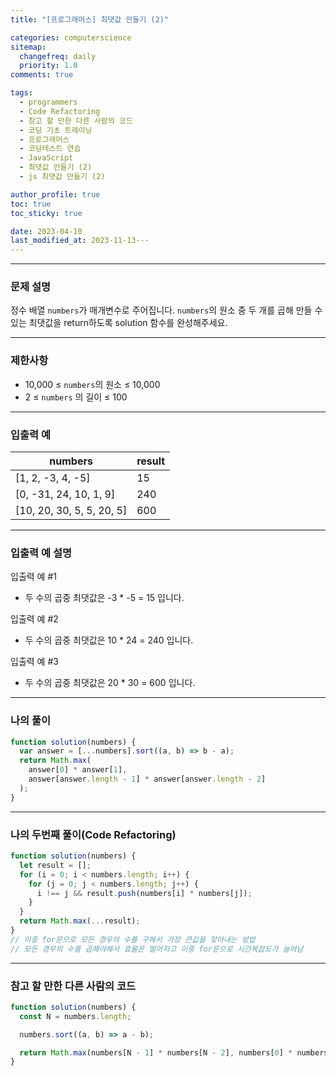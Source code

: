 ```yaml
---
title: "[프로그래머스] 최댓값 만들기 (2)"

categories: computerscience
sitemap:
  changefreq: daily
  priority: 1.0
comments: true

tags:
  - programmers
  - Code Refactoring
  - 참고 할 만한 다른 사람의 코드
  - 코딩 기초 트레이닝
  - 프로그래머스
  - 코딩테스트 연습
  - JavaScript
  - 최댓값 만들기 (2)
  - js 최댓값 만들기 (2)

author_profile: true
toc: true
toc_sticky: true

date: 2023-04-10
last_modified_at: 2023-11-13---
---
```


---

### 문제 설명

정수 배열 `numbers`가 매개변수로 주어집니다. `numbers`의 원소 중 두 개를 곱해 만들 수 있는 최댓값을 return하도록 solution 함수를 완성해주세요.

---

### 제한사항

- 10,000 ≤ `numbers`의 원소 ≤ 10,000
- 2 ≤ `numbers` 의 길이 ≤ 100

---

### 입출력 예

| numbers                   | result |
| ------------------------- | ------ |
| [1, 2, -3, 4, -5]         | 15     |
| [0, -31, 24, 10, 1, 9]    | 240    |
| [10, 20, 30, 5, 5, 20, 5] | 600    |

---

### 입출력 예 설명

입출력 예 #1

- 두 수의 곱중 최댓값은 -3 \* -5 = 15 입니다.

입출력 예 #2

- 두 수의 곱중 최댓값은 10 \* 24 = 240 입니다.

입출력 예 #3

- 두 수의 곱중 최댓값은 20 \* 30 = 600 입니다.

---

### 나의 풀이

```jsx
function solution(numbers) {
  var answer = [...numbers].sort((a, b) => b - a);
  return Math.max(
    answer[0] * answer[1],
    answer[answer.length - 1] * answer[answer.length - 2]
  );
}
```

---

### 나의 두번째 풀이(Code Refactoring)

```jsx
function solution(numbers) {
  let result = [];
  for (i = 0; i < numbers.length; i++) {
    for (j = 0; j < numbers.length; j++) {
      i !== j && result.push(numbers[i] * numbers[j]);
    }
  }
  return Math.max(...result);
}
// 이중 for문으로 모든 경우의 수를 구해서 가장 큰값을 찾아내는 방법
// 모든 경우의 수를 곱해야해서 효율은 떨어지고 이중 for문으로 시간복잡도가 늘어남
```

---

### 참고 할 만한 다른 사람의 코드

```jsx
function solution(numbers) {
  const N = numbers.length;

  numbers.sort((a, b) => a - b);

  return Math.max(numbers[N - 1] * numbers[N - 2], numbers[0] * numbers[1]);
}
```
